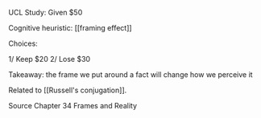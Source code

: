 UCL Study: Given $50

Cognitive heuristic: [[framing effect]]

Choices:

1/ Keep $20
2/ Lose $30

Takeaway: the frame we put around a fact will change how we perceive it

Related to [[Russell's conjugation]].

Source Chapter 34 Frames and Reality